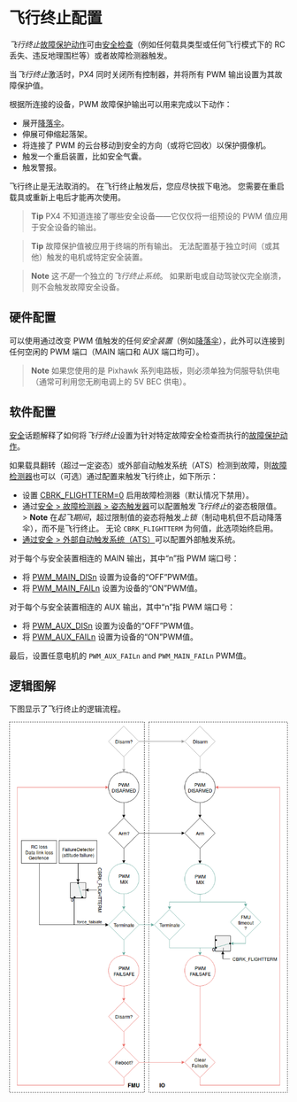 # 飞行终止配置

*飞行终止*[故障保护动作](../config/safety.md#failsafe_actions)可由[安全检查](../config/safety.md)（例如任何载具类型或任何飞行模式下的 RC 丢失、违反地理围栏等）或者故障检测器触发。 

当*飞行终止*激活时，PX4 同时关闭所有控制器，并将所有 PWM 输出设置为其故障保护值。

根据所连接的设备，PWM 故障保护输出可以用来完成以下动作：

- 展开[降落伞](../peripherals/parachute.md)。
- 伸展可伸缩起落架。
- 将连接了 PWM 的云台移动到安全的方向（或将它回收）以保护摄像机。
- 触发一个重启装置，比如安全气囊。
- 触发警报。

飞行终止是无法取消的。 在飞行终止触发后，您应尽快拔下电池。 您需要在重启载具或重新上电后才能再次使用。

> **Tip** PX4 不知道连接了哪些安全设备——它仅仅将一组预设的 PWM 值应用于安全设备的输出。

<span></span>

> **Tip** 故障保护值被应用于终端的所有输出。 无法配置基于独立时间（或其他）触发的电机或特定安全装置。

<span></span>

> **Note** 这*不是*一个独立的*飞行终止系统*。 如果断电或自动驾驶仪完全崩溃，则不会触发故障安全设备。

## 硬件配置

可以使用通过改变 PWM 值触发的任何*安全装置*（例如[降落伞](../peripherals/parachute.md)），此外可以连接到任何空闲的 PWM 端口（MAIN 端口和 AUX 端口均可）。

> **Note** 如果您使用的是 Pixhawk 系列电路板，则必须单独为伺服导轨供电（通常可利用您无刷电调上的 5V BEC 供电）。

## 软件配置

[安全](../config/safety.md)话题解释了如何将*飞行终止*设置为针对特定故障安全检查而执行的[故障保护动作](../config/safety.md#failsafe_actions)。

如果载具翻转（超过一定姿态）或外部自动触发系统（ATS）检测到故障，则[故障检测器](../config/safety.md#failure_detector)也可以（可选）通过配置来触发飞行终止，如下所示：

- 设置 [CBRK_FLIGHTTERM=0](../advanced_config/parameter_reference.md#CBRK_FLIGHTTERM) 启用故障检测器（默认情况下禁用）。
- 通过[安全 > 故障检测器 > 姿态触发器](../config/safety.md#attitude_trigger)可以配置触发*飞行终止*的姿态极限值。 > **Note** 在*起飞期间*，超过限制值的姿态将触发*上锁*（制动电机但不启动降落伞），而不是飞行终止。 无论 `CBRK_FLIGHTTERM` 为何值，此选项始终启用。
- [通过安全 > 外部自动触发系统（ATS）](../config/safety.md#external_ats)可以配置外部触发系统。

对于每个与安全装置相连的 MAIN 输出，其中“n”指 PWM 端口号：

- 将 [PWM_MAIN_DISn](../advanced_config/parameter_reference.md#PWM_MAIN_DIS1) 设置为设备的“OFF”PWM值。
- 将 [PWM_MAIN_FAILn](../advanced_config/parameter_reference.md#PWM_MAIN_FAIL1) 设置为设备的“ON”PWM值。

对于每个与安全装置相连的 AUX 输出，其中“n”指 PWM 端口号：

- 将 [PWM_AUX_DISn](../advanced_config/parameter_reference.md#PWM_AUX_DIS1) 设置为设备的“OFF”PWM值。
- 将 [PWM_AUX_FAILn](../advanced_config/parameter_reference.md#PWM_AUX_FAIL1) 设置为设备的“ON”PWM值。

最后，设置任意电机的 `PWM_AUX_FAILn` and `PWM_MAIN_FAILn` PWM值。

## 逻辑图解

下图显示了飞行终止的逻辑流程。

![逻辑图解](../../assets/config/flight_termination_logic_diagram.png)
